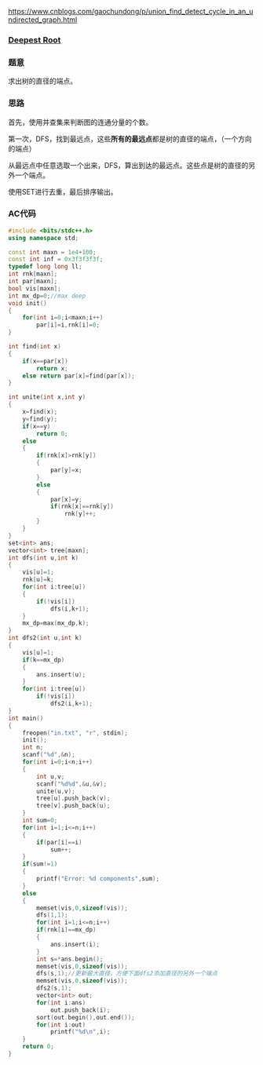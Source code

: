 https://www.cnblogs.com/gaochundong/p/union_find_detect_cycle_in_an_undirected_graph.html

### [Deepest Root](https://pintia.cn/problem-sets/994805342720868352/problems/994805482919673856)

### 题意

求出树的直径的端点。

### 思路

首先，使用并查集来判断图的连通分量的个数。

第一次，DFS，找到最远点，这些**所有的最远点**都是树的直径的端点，（一个方向的端点）

从最远点中任意选取一个出来，DFS，算出到达的最远点。这些点是树的直径的另外一个端点。

使用SET进行去重，最后排序输出。

### AC代码

```cpp
#include <bits/stdc++.h>
using namespace std;

const int maxn = 1e4+100;
const int inf = 0x3f3f3f3f;
typedef long long ll;
int rnk[maxn];
int par[maxn];
bool vis[maxn];
int mx_dp=0;//max deep
void init()
{
    for(int i=0;i<maxn;i++)
        par[i]=i,rnk[i]=0;
}

int find(int x)
{
    if(x==par[x])
        return x;
    else return par[x]=find(par[x]);
}

int unite(int x,int y)
{
    x=find(x);
    y=find(y);
    if(x==y)
        return 0;
    else
    {
        if(rnk[x]>rnk[y])
        {
            par[y]=x;
        }
        else
        {
            par[x]=y;
            if(rnk[x]==rnk[y])
                rnk[y]++;
        }
    }
}
set<int> ans;
vector<int> tree[maxn];
int dfs(int u,int k)
{
    vis[u]=1;
    rnk[u]=k;
    for(int i:tree[u])
    {
        if(!vis[i])
            dfs(i,k+1);
    }
    mx_dp=max(mx_dp,k);
}
int dfs2(int u,int k)
{
    vis[u]=1;
    if(k==mx_dp)
    {
        ans.insert(u);
    }
    for(int i:tree[u])
        if(!vis[i])
            dfs2(i,k+1);
}
int main()
{
    freopen("in.txt", "r", stdin);
    init();
    int n;
    scanf("%d",&n);
    for(int i=0;i<n;i++)
    {
        int u,v;
        scanf("%d%d",&u,&v);
        unite(u,v);
        tree[u].push_back(v);
        tree[v].push_back(u);
    }
    int sum=0;
    for(int i=1;i<=n;i++)
    {
        if(par[i]==i)
            sum++;
    }
    if(sum!=1)
    {
        printf("Error: %d components",sum);
    }
    else
    {
        memset(vis,0,sizeof(vis));
        dfs(1,1);
        for(int i=1;i<=n;i++)
        if(rnk[i]==mx_dp)
        {
            ans.insert(i);
        }
        int s=*ans.begin();
        memset(vis,0,sizeof(vis));
        dfs(s,1);//更新最大直径，方便下面dfs2添加直径的另外一个端点
        memset(vis,0,sizeof(vis));
        dfs2(s,1);
        vector<int> out;
        for(int i:ans)
            out.push_back(i);
        sort(out.begin(),out.end());
        for(int i:out)
            printf("%d\n",i);
    }
    return 0;
}
```



